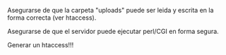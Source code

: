Asegurarse de que la carpeta "uploads" puede ser leida y escrita en la forma correcta (ver htaccess).

Asegurarse de que el servidor puede ejecutar perl/CGI en forma segura.

Generar un htaccess!!!

